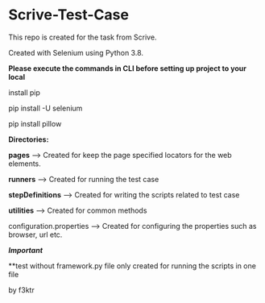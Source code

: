 # Scrive-Test-Case
This repo is created for the task from Scrive.

Created with Selenium using Python 3.8.



**Please execute the commands in CLI before setting up project to your local**

install pip

pip install -U selenium

pip install pillow



**Directories:**

**pages** --> Created for keep the page specified locators for the web elements.

**runners** --> Created for running the test case

**stepDefinitions** --> Created for writing the scripts related to test case

**utilities** --> Created for common methods

configuration.properties --> Created for configuring the properties such as browser, url etc.



***Important***

**test without framework.py file only created for running the scripts in one file


by f3ktr
